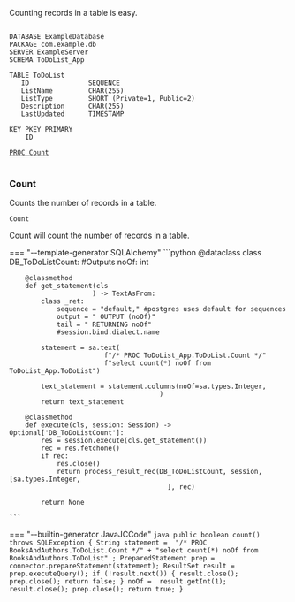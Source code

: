 Counting records in a table is easy.

<pre>
<code>
DATABASE ExampleDatabase
PACKAGE com.example.db
SERVER ExampleServer
SCHEMA ToDoList_App

TABLE ToDoList
   ID               SEQUENCE
   ListName         CHAR(255)
   ListType         SHORT (Private=1, Public=2)
   Description      CHAR(255)
   LastUpdated      TIMESTAMP

KEY PKEY PRIMARY
    ID

<a href="#count">PROC Count</a>
</code>
</pre>


### **Count**
Counts the number of records in a table.

``` linenums="0"
Count
```

Count will count the number of records in a table.

=== "--template-generator SQLAlchemy"
    ```python 
    @dataclass
    class DB_ToDoListCount:
        #Outputs
        noOf: int
    
        @classmethod
        def get_statement(cls
                         ) -> TextAsFrom:
            class _ret:
                sequence = "default," #postgres uses default for sequences
                output = " OUTPUT (noOf)"
                tail = " RETURNING noOf"
                #session.bind.dialect.name
    
            statement = sa.text(
                            f"/* PROC ToDoList_App.ToDoList.Count */"
                            f"select count(*) noOf from ToDoList_App.ToDoList")
    
            text_statement = statement.columns(noOf=sa.types.Integer,
                                          )
            return text_statement
    
        @classmethod
        def execute(cls, session: Session) -> Optional['DB_ToDoListCount']:
            res = session.execute(cls.get_statement())
            rec = res.fetchone()
            if rec:
                res.close()
                return process_result_rec(DB_ToDoListCount, session, [sa.types.Integer,
                                            ], rec)
    
            return None
    
    ```
=== "--builtin-generator JavaJCCode"
    ```java
      public boolean count() throws SQLException
      {
        String statement = 
          "/* PROC BooksAndAuthors.ToDoList.Count */"
        + "select count(*) noOf from BooksAndAuthors.ToDoList"
        ;
        PreparedStatement prep = connector.prepareStatement(statement);
        ResultSet result = prep.executeQuery();
        if (!result.next())
        {
          result.close();
          prep.close();
          return false;
        }
        noOf =  result.getInt(1);
        result.close();
        prep.close();
        return true;
      }
    ```
